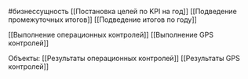 #бизнессущность 
[[Постановка целей по KPI на год]]
[[Подведение промежуточных итогов]]
[[Подведение итогов по году]]

[[Выполнение операционных контролей]]
[[Выполнение GPS контролей]]

Объекты:
[[Результаты операционных контролей]]
[[Результаты GPS контролей]]
